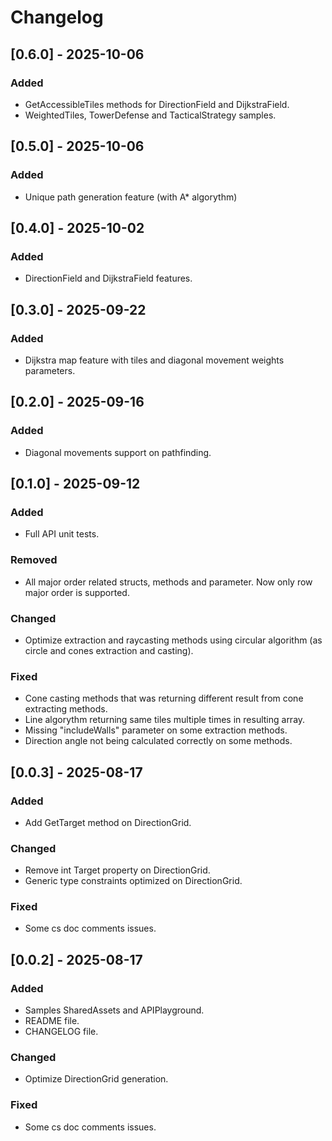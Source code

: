 # Changelog

## [0.6.0] - 2025-10-06
### Added
- GetAccessibleTiles methods for DirectionField and DijkstraField.
- WeightedTiles, TowerDefense and TacticalStrategy samples.

## [0.5.0] - 2025-10-06
### Added
- Unique path generation feature (with A* algorythm)

## [0.4.0] - 2025-10-02
### Added
- DirectionField and DijkstraField features.

## [0.3.0] - 2025-09-22
### Added
- Dijkstra map feature with tiles and diagonal movement weights parameters.

## [0.2.0] - 2025-09-16
### Added
- Diagonal movements support on pathfinding.

## [0.1.0] - 2025-09-12
### Added
- Full API unit tests.

### Removed
- All major order related structs, methods and parameter. Now only row major order is supported.

### Changed
- Optimize extraction and raycasting methods using circular algorithm (as circle and cones extraction and casting).

### Fixed
- Cone casting methods that was returning different result from cone extracting methods.
- Line algorythm returning same tiles multiple times in resulting array.
- Missing "includeWalls" parameter on some extraction methods.
- Direction angle not being calculated correctly on some methods.

## [0.0.3] - 2025-08-17
### Added
- Add GetTarget method on DirectionGrid.

### Changed
- Remove int Target property on DirectionGrid.
- Generic type constraints optimized on DirectionGrid.

### Fixed
- Some cs doc comments issues.

## [0.0.2] - 2025-08-17
### Added
- Samples SharedAssets and APIPlayground.
- README file.
- CHANGELOG file.

### Changed
- Optimize DirectionGrid generation.

### Fixed
- Some cs doc comments issues.